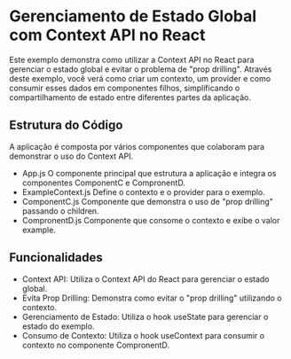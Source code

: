 #  Gerenciamento de Estado Global com Context API no React

Este exemplo demonstra como utilizar a Context API no React para gerenciar o estado global e evitar o problema de "prop drilling". Através deste exemplo, você verá como criar um contexto, um provider e como consumir esses dados em componentes filhos, simplificando o compartilhamento de estado entre diferentes partes da aplicação.

## Estrutura do Código
A aplicação é composta por vários componentes que colaboram para demonstrar o uso do Context API.
* App.js
O componente principal que estrutura a aplicação e integra os componentes ComponentC e CompronentD.
* ExampleContext.js
Define o contexto e o provider para o exemplo.
* ComponentC.js
Componente que demonstra o uso de "prop drilling" passando o children.
* CompronentD.js
Componente que consome o contexto e exibe o valor example.

## Funcionalidades
* Context API: Utiliza o Context API do React para gerenciar o estado global.
* Evita Prop Drilling: Demonstra como evitar o "prop drilling" utilizando o contexto.
* Gerenciamento de Estado: Utiliza o hook useState para gerenciar o estado do exemplo.
* Consumo de Contexto: Utiliza o hook useContext para consumir o contexto no componente CompronentD.
